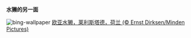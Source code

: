
**水獭的另一面**

![bing-wallpaper](https://www.bing.com/th?id=OHR.IceHoleOtter_ZH-CN0106321041_1920x1080.jpg)
[欧亚水獭，莱利斯塔德，荷兰 (© Ernst Dirksen/Minden Pictures)](https://www.bing.com/search?q=%E6%AC%A7%E4%BA%9A%E6%B0%B4%E7%8D%AD&amp;form=hpcapt&amp;mkt=zh-cn)
  